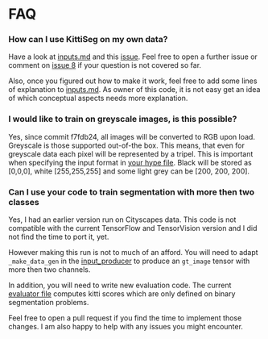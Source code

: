 # FAQ

### How can I use KittiSeg on my own data?

Have a look at [inputs.md](inputs.md) and this [issue](https://github.com/MarvinTeichmann/KittiSeg/issues/8). Feel free to open a further issue or comment on [issue 8](https://github.com/MarvinTeichmann/KittiSeg/issues/8) if your question is not covered so far. 

Also, once you figured out how to make it work, feel free to add some lines of explanation to [inputs.md](inputs.md). As owner of this code, it is not easy get an idea of which conceptual aspects needs more explanation. 

### I would like to train on greyscale images, is this possible?

Yes, since commit f7fdb24, all images will be converted to RGB upon load. Greyscale is those supported out-of-the box. This means, that even for greyscale data each pixel will be represented by a tripel. This is important when specifying the input format in [your hype file](../hypes/KittiSeg.json). Black will be stored as [0,0,0], white [255,255,255] and some light grey can be [200, 200, 200].

### Can I use your code to train segmentation with more then two classes

Yes, I had an earlier version run on Cityscapes data. This code is not compatible with the current TensorFlow and TensorVision version and I did not find the time to port it, yet.

However making this run is not to much of an afford. You will need to adapt `_make_data_gen` in the [input_producer](../inputs/kitti_seg_input.py) to produce an `gt_image` tensor with more then two channels. 

In addition, you will need to write new evaluation code. The current [evaluator file](../evals/kitti_evals.py) computes kitti scores which are only defined on binary segmentation problems. 

Feel free to open a pull request if you find the time to implement those changes. I am also happy to help with any issues you might encounter.







